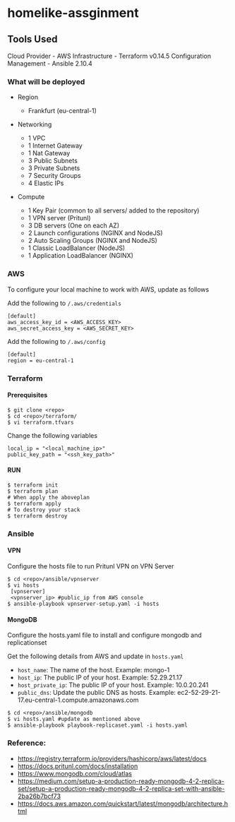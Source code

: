 # homelike-assginment

## Tools Used

Cloud Provider - AWS
Infrastructure - Terraform v0.14.5
Configuration Management - Ansible 2.10.4

### What will be deployed

- Region
   - Frankfurt (eu-central-1)
- Networking
   - 1 VPC
   - 1 Internet Gateway
   - 1 Nat Gateway
   - 3 Public Subnets
   - 3 Private Subnets
   - 7 Security Groups
   - 4 Elastic IPs

- Compute
    - 1 Key Pair (common to all servers/ added to the repository)
    - 1 VPN server (Pritunl)
    - 3 DB servers (One on each AZ)
    - 2 Launch configurations (NGINX and NodeJS)
    - 2 Auto Scaling Groups (NGINX and NodeJS)
    - 1 Classic LoadBalancer (NodeJS)
    - 1 Application LoadBalancer (NGINX)

### AWS

To configure your local machine to work with AWS, update as follows

Add the following to `/.aws/credentials`

```
[default]
aws_access_key_id = <AWS_ACCESS_KEY>
aws_secret_access_key = <AWS_SECRET_KEY>
```

Add the following to `/.aws/config`

```
[default]
region = eu-central-1
```

### Terraform

#### Prerequisites

```
$ git clone <repo>
$ cd <repo>/terraform/
$ vi terraform.tfvars
```

Change the following variables

```
local_ip = "<local_machine_ip>"
public_key_path = "<ssh_key_path>"

```
#### RUN

```
$ terraform init
$ terraform plan
# When apply the aboveplan
$ terraform apply
# To destroy your stack
$ terraform destroy
```

### Ansible

#### VPN

Configure the hosts file to run Pritunl VPN on VPN Server

```
$ cd <repo>/ansible/vpnserver
$ vi hosts
 [vpnserver]
 <vpnserver_ip> #public_ip from AWS console 
$ ansible-playbook vpnserver-setup.yaml -i hosts
```

#### MongoDB

Configure the hosts.yaml file to install and configure mongodb and replicationset

Get the following details from AWS and update in `hosts.yaml`

- `host_name`: The name of the host. Example: mongo-1
- `host_ip`: The public IP of your host. Example: 52.29.21.17
- `host_private_ip`: The public IP of your host. Example: 10.0.20.241
- `public_dns`: Update the public DNS as hosts. Example: ec2-52-29-21-17.eu-central-1.compute.amazonaws.com

```
$ cd <repo>/ansible/mongodb
$ vi hosts.yaml #update as mentioned above
$ ansible-playbook playbook-replicaset.yaml -i hosts.yaml
```

### Reference:

- https://registry.terraform.io/providers/hashicorp/aws/latest/docs
- https://docs.pritunl.com/docs/installation
- https://www.mongodb.com/cloud/atlas
- https://medium.com/setup-a-production-ready-mongodb-4-2-replica-set/setup-a-production-ready-mongodb-4-2-replica-set-with-ansible-2ba26b7bcf73
- https://docs.aws.amazon.com/quickstart/latest/mongodb/architecture.html

